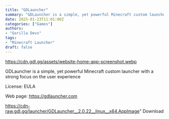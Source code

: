 ```yaml
---
title: "GDLauncher"
summary: "GDLauncher is a simple, yet powerful Minecraft custom launcher with a strong focus on the user experience"
date: 2025-01-23T11:01:00Z
categories: ["Games"]
authors:
- "Gorilla Devs"
tags: 
- "Minecraft Launcher"
draft: false
---
```


https://cdn.gdl.gg/assets/website-home-app-screenshot.webp

GDLauncher is a simple, yet powerful Minecraft custom launcher with a strong focus on the user experience

License: EULA

Web page: <https://gdlauncher.com>

https://cdn-raw.gdl.gg/launcher/GDLauncher__2.0.22__linux__x64.AppImage" 
Download
